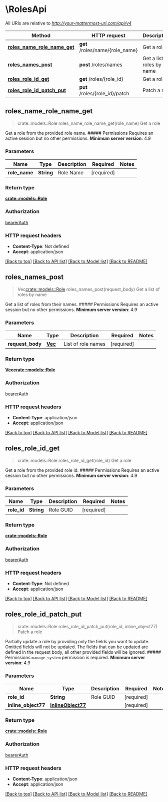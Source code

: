 # \RolesApi

All URIs are relative to *http://your-mattermost-url.com/api/v4*

Method | HTTP request | Description
------------- | ------------- | -------------
[**roles_name_role_name_get**](RolesApi.md#roles_name_role_name_get) | **get** /roles/name/{role_name} | Get a role
[**roles_names_post**](RolesApi.md#roles_names_post) | **post** /roles/names | Get a list of roles by name
[**roles_role_id_get**](RolesApi.md#roles_role_id_get) | **get** /roles/{role_id} | Get a role
[**roles_role_id_patch_put**](RolesApi.md#roles_role_id_patch_put) | **put** /roles/{role_id}/patch | Patch a role



## roles_name_role_name_get

> crate::models::Role roles_name_role_name_get(role_name)
Get a role

Get a role from the provided role name.  ##### Permissions Requires an active session but no other permissions.  __Minimum server version__: 4.9 

### Parameters


Name | Type | Description  | Required | Notes
------------- | ------------- | ------------- | ------------- | -------------
**role_name** | **String** | Role Name | [required] |

### Return type

[**crate::models::Role**](Role.md)

### Authorization

[bearerAuth](../README.md#bearerAuth)

### HTTP request headers

- **Content-Type**: Not defined
- **Accept**: application/json

[[Back to top]](#) [[Back to API list]](../README.md#documentation-for-api-endpoints) [[Back to Model list]](../README.md#documentation-for-models) [[Back to README]](../README.md)


## roles_names_post

> Vec<crate::models::Role> roles_names_post(request_body)
Get a list of roles by name

Get a list of roles from their names.  ##### Permissions Requires an active session but no other permissions.  __Minimum server version__: 4.9 

### Parameters


Name | Type | Description  | Required | Notes
------------- | ------------- | ------------- | ------------- | -------------
**request_body** | [**Vec<String>**](String.md) | List of role names | [required] |

### Return type

[**Vec<crate::models::Role>**](Role.md)

### Authorization

[bearerAuth](../README.md#bearerAuth)

### HTTP request headers

- **Content-Type**: application/json
- **Accept**: application/json

[[Back to top]](#) [[Back to API list]](../README.md#documentation-for-api-endpoints) [[Back to Model list]](../README.md#documentation-for-models) [[Back to README]](../README.md)


## roles_role_id_get

> crate::models::Role roles_role_id_get(role_id)
Get a role

Get a role from the provided role id.  ##### Permissions Requires an active session but no other permissions.  __Minimum server version__: 4.9 

### Parameters


Name | Type | Description  | Required | Notes
------------- | ------------- | ------------- | ------------- | -------------
**role_id** | **String** | Role GUID | [required] |

### Return type

[**crate::models::Role**](Role.md)

### Authorization

[bearerAuth](../README.md#bearerAuth)

### HTTP request headers

- **Content-Type**: Not defined
- **Accept**: application/json

[[Back to top]](#) [[Back to API list]](../README.md#documentation-for-api-endpoints) [[Back to Model list]](../README.md#documentation-for-models) [[Back to README]](../README.md)


## roles_role_id_patch_put

> crate::models::Role roles_role_id_patch_put(role_id, inline_object77)
Patch a role

Partially update a role by providing only the fields you want to update. Omitted fields will not be updated. The fields that can be updated are defined in the request body, all other provided fields will be ignored.  ##### Permissions `manage_system` permission is required.  __Minimum server version__: 4.9 

### Parameters


Name | Type | Description  | Required | Notes
------------- | ------------- | ------------- | ------------- | -------------
**role_id** | **String** | Role GUID | [required] |
**inline_object77** | [**InlineObject77**](InlineObject77.md) |  | [required] |

### Return type

[**crate::models::Role**](Role.md)

### Authorization

[bearerAuth](../README.md#bearerAuth)

### HTTP request headers

- **Content-Type**: application/json
- **Accept**: application/json

[[Back to top]](#) [[Back to API list]](../README.md#documentation-for-api-endpoints) [[Back to Model list]](../README.md#documentation-for-models) [[Back to README]](../README.md)

